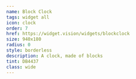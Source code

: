 ```yaml
---
name: Block Clock
tags: widget all
icon: clock
order: 7
href: https://widget.vision/widgets/blockclock
size: 940x180
radius: 0
style: borderless
description: A clock, made of blocks
tint: DB4437
class: wide
---
```



